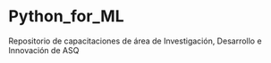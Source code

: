 # Python_for_ML
Repositorio de capacitaciones de área de Investigación, Desarrollo e Innovación de ASQ
